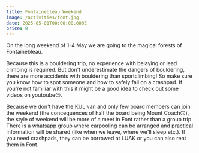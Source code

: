 ```yaml
---
title: Fontainebleau Weekend
image: /activities/font.jpg
date: 2025-05-01T00:00:00.000Z
price: 0
---
```


On the long weekend of 1-4 May we are going to the magical forests of Fontainebleau.

Because this is a bouldering trip, no experience with belaying or lead climbing is required. But don't underestimate the dangers of bouldering, there are more accidents with bouldering than sportclimbing! So make sure you know how to spot someone and how to safely fall on a crashpad. If you're not familiar with this it might be a good idea to check out some videos on youtoube😉.

Because we don't have the KUL van and only few board members can join the weekend (the concequences of half the board being Mount Coach🙃), the style of weekend will be more of a meet in Font rather than a group trip. There is a [whatsapp group](https://chat.whatsapp.com/H2EMTXskvhl9UFJzasAVVR) where carpooling can be arranged and practical information will be shared (like when we leave, where we'll sleep etc.). If you need crashpads, they can be borrowed at LUAK or you can also rent them in Font.
